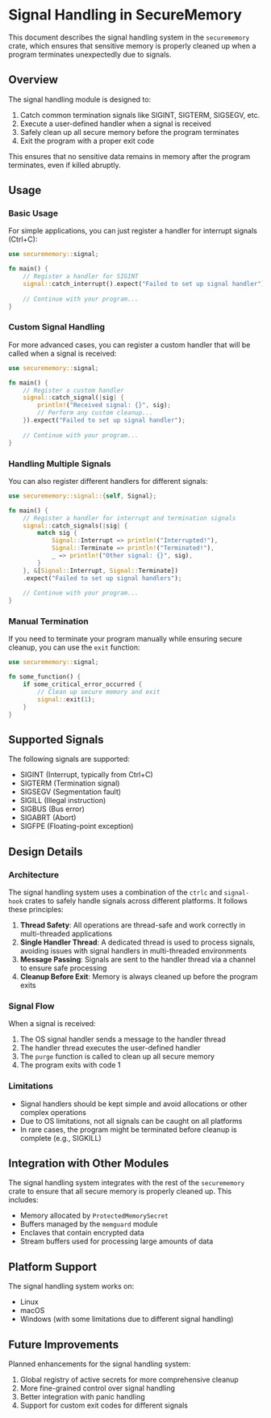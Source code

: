 # Signal Handling in SecureMemory

This document describes the signal handling system in the `securememory` crate, which ensures that sensitive memory is properly cleaned up when a program terminates unexpectedly due to signals.

## Overview

The signal handling module is designed to:

1. Catch common termination signals like SIGINT, SIGTERM, SIGSEGV, etc.
2. Execute a user-defined handler when a signal is received
3. Safely clean up all secure memory before the program terminates
4. Exit the program with a proper exit code

This ensures that no sensitive data remains in memory after the program terminates, even if killed abruptly.

## Usage

### Basic Usage

For simple applications, you can just register a handler for interrupt signals (Ctrl+C):

```rust
use securememory::signal;

fn main() {
    // Register a handler for SIGINT
    signal::catch_interrupt().expect("Failed to set up signal handler");
    
    // Continue with your program...
}
```

### Custom Signal Handling

For more advanced cases, you can register a custom handler that will be called when a signal is received:

```rust
use securememory::signal;

fn main() {
    // Register a custom handler
    signal::catch_signal(|sig| {
        println!("Received signal: {}", sig);
        // Perform any custom cleanup...
    }).expect("Failed to set up signal handler");
    
    // Continue with your program...
}
```

### Handling Multiple Signals

You can also register different handlers for different signals:

```rust
use securememory::signal::{self, Signal};

fn main() {
    // Register a handler for interrupt and termination signals
    signal::catch_signals(|sig| {
        match sig {
            Signal::Interrupt => println!("Interrupted!"),
            Signal::Terminate => println!("Terminated!"),
            _ => println!("Other signal: {}", sig),
        }
    }, &[Signal::Interrupt, Signal::Terminate])
    .expect("Failed to set up signal handlers");
    
    // Continue with your program...
}
```

### Manual Termination

If you need to terminate your program manually while ensuring secure cleanup, you can use the `exit` function:

```rust
use securememory::signal;

fn some_function() {
    if some_critical_error_occurred {
        // Clean up secure memory and exit
        signal::exit(1);
    }
}
```

## Supported Signals

The following signals are supported:

- SIGINT (Interrupt, typically from Ctrl+C)
- SIGTERM (Termination signal)
- SIGSEGV (Segmentation fault)
- SIGILL (Illegal instruction)
- SIGBUS (Bus error)
- SIGABRT (Abort)
- SIGFPE (Floating-point exception)

## Design Details

### Architecture

The signal handling system uses a combination of the `ctrlc` and `signal-hook` crates to safely handle signals across different platforms. It follows these principles:

1. **Thread Safety**: All operations are thread-safe and work correctly in multi-threaded applications
2. **Single Handler Thread**: A dedicated thread is used to process signals, avoiding issues with signal handlers in multi-threaded environments
3. **Message Passing**: Signals are sent to the handler thread via a channel to ensure safe processing
4. **Cleanup Before Exit**: Memory is always cleaned up before the program exits

### Signal Flow

When a signal is received:

1. The OS signal handler sends a message to the handler thread
2. The handler thread executes the user-defined handler
3. The `purge` function is called to clean up all secure memory
4. The program exits with code 1

### Limitations

- Signal handlers should be kept simple and avoid allocations or other complex operations
- Due to OS limitations, not all signals can be caught on all platforms
- In rare cases, the program might be terminated before cleanup is complete (e.g., SIGKILL)

## Integration with Other Modules

The signal handling system integrates with the rest of the `securememory` crate to ensure that all secure memory is properly cleaned up. This includes:

- Memory allocated by `ProtectedMemorySecret`
- Buffers managed by the `memguard` module
- Enclaves that contain encrypted data
- Stream buffers used for processing large amounts of data

## Platform Support

The signal handling system works on:

- Linux
- macOS
- Windows (with some limitations due to different signal handling)

## Future Improvements

Planned enhancements for the signal handling system:

1. Global registry of active secrets for more comprehensive cleanup
2. More fine-grained control over signal handling
3. Better integration with panic handling
4. Support for custom exit codes for different signals